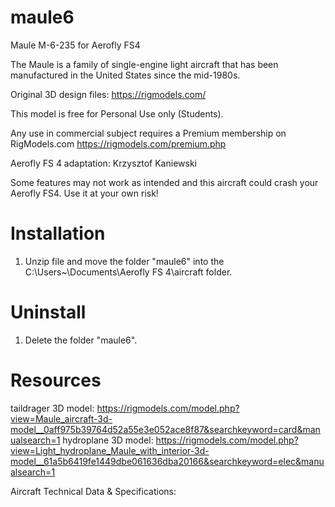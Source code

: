 # maule6
Maule M-6-235 for Aerofly FS4

The Maule is a family of single-engine light aircraft that has been manufactured in the United States since the mid-1980s.
 
Original 3D design files: https://rigmodels.com/
 
This model is free for Personal Use only (Students).

Any use in commercial subject requires a Premium membership on RigModels.com
https://rigmodels.com/premium.php

Aerofly FS 4 adaptation: Krzysztof Kaniewski

Some features may not work as intended and this aircraft could crash your Aerofly FS4. 
Use it at your own risk!

# Installation

1. Unzip file and move the folder "maule6" into the C:\Users\~\Documents\Aerofly FS 4\aircraft folder.

# Uninstall

1. Delete the folder "maule6".

# Resources

taildrager 3D model: https://rigmodels.com/model.php?view=Maule_aircraft-3d-model__0aff975b39764d52a55e3e052ace8f87&searchkeyword=card&manualsearch=1
hydroplane 3D model: https://rigmodels.com/model.php?view=Light_hydroplane_Maule_with_interior-3d-model__61a5b6419fe1449dbe061636dba20166&searchkeyword=elec&manualsearch=1

Aircraft Technical Data & Specifications: 


